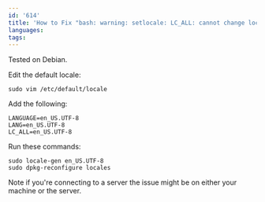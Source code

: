 ```yaml
---
id: '614'
title: 'How to Fix "bash: warning: setlocale: LC_ALL: cannot change locale (en_US)"'
languages:
tags:
---
```

Tested on Debian.

Edit the default locale:


```
sudo vim /etc/default/locale
```
    

Add the following:


```
LANGUAGE=en_US.UTF-8
LANG=en_US.UTF-8
LC_ALL=en_US.UTF-8
```
    

Run these commands:


```
sudo locale-gen en_US.UTF-8
sudo dpkg-reconfigure locales
```
    

Note if you're connecting to a server the issue might be on either your machine or the server.

